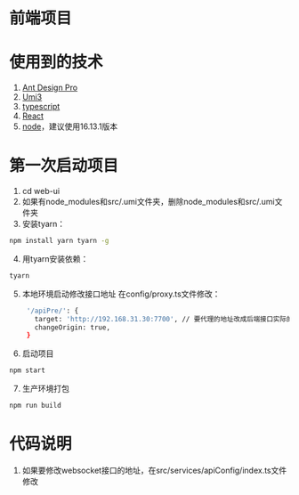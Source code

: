 # 前端项目

# 使用到的技术
1. [Ant Design Pro](https://pro.ant.design)
2. [Umi3](https://v3.umijs.org/)
3. [typescript](https://www.typescriptlang.org/zh/docs/)
4. [React](https://zh-hans.reactjs.org/)
5. [node](https://github.com/nodejs/node)，建议使用16.13.1版本 

# 第一次启动项目
1. cd web-ui
2. 如果有node_modules和src/.umi文件夹，删除node_modules和src/.umi文件夹
3. 安装tyarn：
```bash
npm install yarn tyarn -g
```
4. 用tyarn安装依赖：
```bash
tyarn
```
5. 本地环境启动修改接口地址
   在config/proxy.ts文件修改：
   ```bash
    '/apiPre/': {
      target: 'http://192.168.31.30:7700', // 要代理的地址改成后端接口实际的地址
      changeOrigin: true,
    }
   ```
6. 启动项目
```bash
npm start
```

7. 生产环境打包
```bash
npm run build
```

# 代码说明
1. 如果要修改websocket接口的地址，在src/services/apiConfig/index.ts文件修改